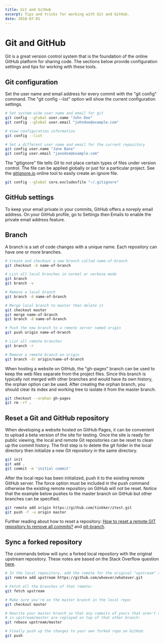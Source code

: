 ```yaml
---
title: Git and GitHub
excerpt: Tips and tricks for working with Git and GitHub.
date: 2018-07-01
---
```


# Git and GitHub

Git is a great version control system that is the foundation of the online GitHub platform for sharing code. The sections below provide configuration settings and tips for working with these tools.

## Git configuration

Set the user name and email address for every commit with the "git config" command. The "git config --list" option will show the current configuration settings.

```bash
# Set system wide user name and email for git
git config --global user.name "John Doe"
git config --global user.email "johndoe@example.com"

# View configuration information
git config --list

# Set a different user name and email for the current repository
git config user.name "Jane Bane"
git config user.email "janedoe@example.com"
```

The "gitignore" file tells Git to not place certain types of files under version control. The file can be applied globally or just for a particular project. See the [gitignore.io](https://www.gitignore.io) online tool to easily create an ignore file.

```bash
git config --global core.excludesfile "~/.gitignore"
```

## GitHub settings

To keep your email private in your commits, GitHub offers a noreply email
address. On your GitHub profile, go to Settings then Emails to enable the
private email address feature.

## Branch

A branch is a set of code changes with a unique name. Each repository can have one or more branches.

```bash
# Create and checkout a new branch called name-of-branch
git checkout -b name-of-branch

# List all local branches in normal or verbose mode
git branch
git branch -v

# Remove a local branch
git branch -d name-of-branch

# Merge local branch to master then delete it
git checkout master
git merge name-of-branch
git branch -d name-of-branch

# Push the new branch to a remote server named origin
git push origin name-of-branch

# List all remote branches
git branch -r

# Remove a remote branch on origin
git branch -dr origin/name-of-branch
```

When hosting a website on GitHub, the "gh-pages" branch can be used to keep the
web files separate from the project files. Since this branch is typically not
merged with other branches and would have its own history, the orphan option can be used. After creating the orphan branch, you should clear its
index and working tree to isolate it from the master branch.

```bash
git checkout --orphan gh-pages
git rm -rf .
```

## Reset a Git and GitHub repository

When developing a website hosted on GitHub Pages, it can be convenient to
upload a beta version of the site for testing. Once the site is ready for
public viewing, the local and remote Git repositories can be reset to clean up
the commit history. The first step is to delete the git folder in the local
directory then initialize a new Git repository in the same directory.

```bash
git init
git add .
git commit -m 'initial commit'
```

After the local repo has been initialized, push it to the existing remote GitHub server. The force option must be included in the push command otherwise the existing remote repository on GitHub will not be reset. Notice that the example below pushes to the master branch on GitHub but other branches can be specified.

```bash
git remote add origin https://github.com/tinkker/ztest.git
git push -f -u origin master
```

Further reading about how to reset a repository: [How to reset a remote GIT repository to remove all commits?](http://stackoverflow.com/questions/2006172/how-to-reset-a-remote-git-repository-to-remove-all-commits) and [git-branch](http://git-scm.com/docs/git-branch).

## Sync a forked repository

The commands below will sync a forked local repository with the original
upstream repository. These notes are based on the Stack Overflow question 
[here](https://stackoverflow.com/questions/7244321/how-do-i-update-a-github-forked-repository). 

```bash
# In the local repository, add the remote for the original "upstream" repo:
git remote add upstream https://github.com/whoever/whatever.git

# Fetch all the branches of that remote:
git fetch upstream

# Make sure you're on the master branch in the local repo:
git checkout master

# Rewrite your master branch so that any commits of yours that aren't already
# in upstream/master are replayed on top of that other branch:
git rebase upstream/master

# Finally push up the changes to your own forked repo on GitHub:
git push
```
